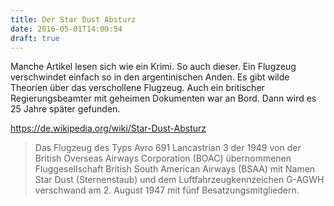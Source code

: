```yaml
---
title: Der Star Dust Absturz
date: 2016-05-01T14:00:54
draft: true
---
```


Manche Artikel lesen sich wie ein Krimi. So auch dieser. Ein Flugzeug
verschwindet einfach so in den argentinischen Anden. Es gibt wilde Theorien
über das verschollene Flugzeug. Auch ein britischer Regierungsbeamter mit
geheimen Dokumenten war an Bord. Dann wird es 25 Jahre später gefunden.

https://de.wikipedia.org/wiki/Star-Dust-Absturz

> Das Flugzeug des Typs Avro 691 Lancastrian 3 der 1949 von der British
> Overseas Airways Corporation (BOAC) übernommenen Fluggesellschaft British
> South American Airways (BSAA) mit Namen Star Dust (Sternenstaub) und dem
> Luftfahrzeugkennzeichen G-AGWH verschwand am  2. August 1947 mit fünf
> Besatzungsmitgliedern.
